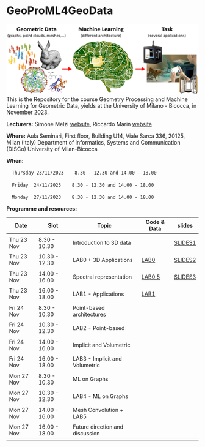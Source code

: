 # GeoProML4GeoData
![alt text](teaser.png)
This is the Repository for the course Geometry Processing and Machine Learning for Geometric Data, yields at the University of Milano - Bicocca, in November 2023.


**Lecturers:** Simone Melzi [website](https://sites.google.com/site/melzismn/), Riccardo Marin [website](https://ricma.netlify.app/)

**Where:**
Aula Seminari, First floor, Building U14, Viale Sarca 336, 20125, Milan (Italy)
Department of Informatics, Systems and Communication (DISCo)
University of Milan-Bicocca

**When:** 

      Thursday 23/11/2023    8.30 - 12.30 and 14.00 - 18.00

      Friday  24/11/2023    8.30 - 12.30 and 14.00 - 18.00
      
      Monday  27/11/2023    8.30 - 12.30 and 14.00 - 18.00
      
       
**Programme and resources:** 

**Date** | **Slot** | **Topic** | **Code & Data** | **slides**
------------ | ------------- | ------------ | ------------ | -------------
| | |
Thu 23 Nov | 8.30 - 10.30 | Introduction to 3D data |  | [SLIDES1](https://drive.google.com/file/d/1Z_9NyLO6gQsrBY-HlCPEfqKZU1eE-ix1/view?usp=sharing) |
| | |
Thu 23 Nov | 10.30 - 12.30 | LAB0 + 3D Applications | [LAB0](https://colab.research.google.com/drive/15MepjZaC3mMlNkgtslq67FvMP2zIFTpV?usp=sharing) | [SLIDES2](https://drive.google.com/file/d/132X0cCtKgIltpj1iWwlzSRCsSIz9LUlB/view?usp=sharing) |
| | |
Thu 23 Nov | 14.00 - 16.00 | Spectral representation | [LAB0.5](https://drive.google.com/file/d/1R_xDJEHI9kxyj3KAExuz2R_Q1neTFTat/view?usp=sharing) | [SLIDES3](https://drive.google.com/file/d/1-LoiNI2ZzCFbazDy5MP-pU4tOsQywFqT/view?usp=sharing) |
| | |
Thu 23 Nov | 16.00 - 18.00 | LAB1 - Applications |  [LAB1](https://drive.google.com/file/d/1MhfzQBmPj2VMORPUERVzCgflpmLbvEVo/view?usp=sharing)| |
| | |
Fri 24 Nov | 8.30 - 10.30 | Point-based architectures  |  |  |
| | |
Fri 24 Nov | 10.30 - 12.30 | LAB2 - Point-based |  |  |
| | |
Fri 24 Nov | 14.00 - 16.00 | Implicit and Volumetric |  |  |
| | |
Fri 24 Nov | 16.00 - 18.00 | LAB3 - Implicit and Volumetric |  |  |
| | |
Mon 27 Nov | 8.30 - 10.30 | ML on Graphs |  |  |
| | |
Mon 27 Nov | 10.30 - 12.30 | LAB4 - ML on Graphs |  |  |
| | |
Mon 27 Nov | 14.00 - 16.00 | Mesh Convolution + LAB5 |  |  |
| | |
Mon 27 Nov | 16.00 - 18.00 | Future direction and discussion |  |  |
| | |
